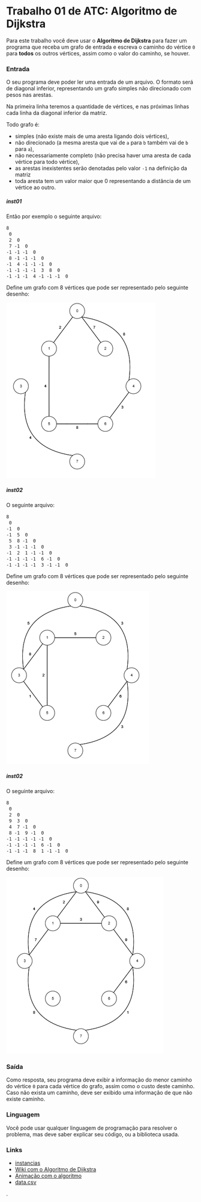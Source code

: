 # Trabalho 01 de ATC: Algoritmo de Dijkstra

Para este trabalho você deve usar o **Algoritmo de Dijkstra** para fazer um programa que receba um grafo de entrada e escreva o caminho do vértice `0` para **todos** os outros vértices, assim como o valor do caminho, se houver.

### Entrada

O seu programa deve poder ler uma entrada de um arquivo. 
O formato será de diagonal inferior, representando um grafo simples não direcionado com pesos nas arestas.

Na primeira linha teremos a quantidade de vértices, e nas próximas linhas cada linha da diagonal inferior da matriz.

Todo grafo é: 
- simples (não existe mais de uma aresta ligando dois vértices), 
- não direcionado (a mesma aresta que vai de `a` para `b` também vai de `b` para `a`), 
- não necessariamente completo (não precisa haver uma aresta de cada vértice para todo vértice), 
- as arestas inexistentes serão denotadas pelo valor `-1` na definição da matriz
- toda aresta tem um valor maior que 0 representando a distância de um vértice ao outro.

##### inst01

Então por exemplo o seguinte arquivo:

```
8
 0
 2  0
 7 -1  0
-1 -1 -1  0
 8 -1 -1 -1  0
-1  4 -1 -1 -1  0
-1 -1 -1 -1  3  8  0
-1 -1 -1  4 -1 -1 -1  0
```

Define um grafo com 8 vértices que pode ser representado pelo seguinte desenho: 

![alt text](image.png)

##### inst02

O seguinte arquivo:

```
8
 0
-1  0
-1  5  0
 5  8 -1  0
 3 -1 -1 -1  0
-1  2  1 -1 -1  0
-1 -1 -1 -1  6 -1  0
-1 -1 -1 -1  3 -1 -1  0
```

Define um grafo com 8 vértices que pode ser representado pelo seguinte desenho: 


![alt text](image-1.png)


##### inst02

O seguinte arquivo:

```
8
 0
 2  0
 9  3  0
 4  7 -1  0
 8 -1  9 -1  0
-1 -1 -1 -1 -1  0
-1 -1 -1 -1  6 -1  0
-1 -1 -1  8  1 -1 -1  0
```

Define um grafo com 8 vértices que pode ser representado pelo seguinte desenho: 

![alt text](image-2.png)



### Saída

Como resposta, seu programa deve exibir a informação do menor caminho do vértice `0` para cada vértice do grafo, assim como o custo deste caminho. 
Caso não exista um caminho, deve ser exibido uma informação de que não existe caminho.

### Linguagem

Você pode usar qualquer linguagem de programação para resolver o problema, mas deve saber explicar seu código, ou a biblioteca usada.

### Links
- [instancias]()
- [Wiki com o Algoritmo de Dijkstra](https://en.wikipedia.org/wiki/Dijkstra%27s_algorithm)
- [Animação com o algoritmo](https://www.cs.usfca.edu/~galles/visualization/Dijkstra.html)
- [data.csv](https://raw.githubusercontent.com/viniciusdenovaes/Unip222CN/master/aulaORTools/trabalho/data.csv)





.




